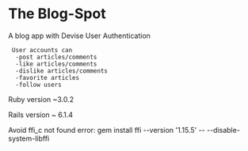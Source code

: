 # The Blog-Spot

A blog app with Devise User Authentication
     
     User accounts can 
      -post articles/comments
      -like articles/comments
      -dislike articles/comments
      -favorite articles
      -follow users

Ruby version ~3.0.2

Rails version ~ 6.1.4

Avoid ffi_c not found error:
gem install ffi --version '1.15.5' -- --disable-system-libffi
